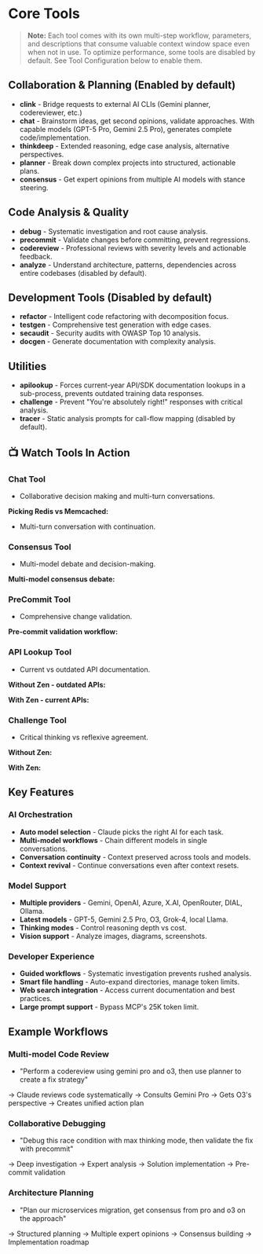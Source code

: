 # Core Tools

> **Note:** Each tool comes with its own multi-step workflow, parameters, and descriptions that consume valuable context window space even when not in use. To optimize performance, some tools are disabled by default. See Tool Configuration below to enable them.

## Collaboration & Planning (Enabled by default)

- **clink** - Bridge requests to external AI CLIs (Gemini planner, codereviewer, etc.)
- **chat** - Brainstorm ideas, get second opinions, validate approaches. With capable models (GPT-5 Pro, Gemini 2.5 Pro), generates complete code/implementation.
- **thinkdeep** - Extended reasoning, edge case analysis, alternative perspectives.
- **planner** - Break down complex projects into structured, actionable plans.
- **consensus** - Get expert opinions from multiple AI models with stance steering.

## Code Analysis & Quality

- **debug** - Systematic investigation and root cause analysis.
- **precommit** - Validate changes before committing, prevent regressions.
- **codereview** - Professional reviews with severity levels and actionable feedback.
- **analyze** - Understand architecture, patterns, dependencies across entire codebases (disabled by default).

## Development Tools (Disabled by default)

- **refactor** - Intelligent code refactoring with decomposition focus.
- **testgen** - Comprehensive test generation with edge cases.
- **secaudit** - Security audits with OWASP Top 10 analysis.
- **docgen** - Generate documentation with complexity analysis.

## Utilities

- **apilookup** - Forces current-year API/SDK documentation lookups in a sub-process, prevents outdated training data responses.
- **challenge** - Prevent "You're absolutely right!" responses with critical analysis.
- **tracer** - Static analysis prompts for call-flow mapping (disabled by default).

## 📺 Watch Tools In Action

### Chat Tool

- Collaborative decision making and multi-turn conversations.

**Picking Redis vs Memcached:**

- Multi-turn conversation with continuation.

### Consensus Tool

- Multi-model debate and decision-making.

**Multi-model consensus debate:**

### PreCommit Tool

- Comprehensive change validation.

**Pre-commit validation workflow:**

### API Lookup Tool

- Current vs outdated API documentation.

**Without Zen - outdated APIs:**

**With Zen - current APIs:**

### Challenge Tool

- Critical thinking vs reflexive agreement.

**Without Zen:**

**With Zen:**

## Key Features

### AI Orchestration

- **Auto model selection** - Claude picks the right AI for each task.
- **Multi-model workflows** - Chain different models in single conversations.
- **Conversation continuity** - Context preserved across tools and models.
- **Context revival** - Continue conversations even after context resets.

### Model Support

- **Multiple providers** - Gemini, OpenAI, Azure, X.AI, OpenRouter, DIAL, Ollama.
- **Latest models** - GPT-5, Gemini 2.5 Pro, O3, Grok-4, local Llama.
- **Thinking modes** - Control reasoning depth vs cost.
- **Vision support** - Analyze images, diagrams, screenshots.

### Developer Experience

- **Guided workflows** - Systematic investigation prevents rushed analysis.
- **Smart file handling** - Auto-expand directories, manage token limits.
- **Web search integration** - Access current documentation and best practices.
- **Large prompt support** - Bypass MCP's 25K token limit.

## Example Workflows

### Multi-model Code Review

- "Perform a codereview using gemini pro and o3, then use planner to create a fix strategy"

→ Claude reviews code systematically → Consults Gemini Pro → Gets O3's perspective → Creates unified action plan

### Collaborative Debugging

- "Debug this race condition with max thinking mode, then validate the fix with precommit"

→ Deep investigation → Expert analysis → Solution implementation → Pre-commit validation

### Architecture Planning

- "Plan our microservices migration, get consensus from pro and o3 on the approach"

→ Structured planning → Multiple expert opinions → Consensus building → Implementation roadmap
